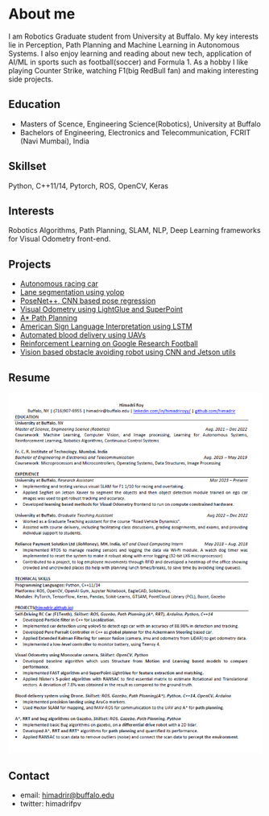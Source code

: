 # About me #
I am Robotics Graduate student from University at Buffalo. My key interests lie in Perception, Path Planning and Machine Learning in Autonomous Systems. I also enjoy learning and reading about new tech, application of AI/ML in sports such as football(soccer) and Formula 1. As a hobby I like playing Counter Strike, watching F1(big RedBull fan) and making interesting side projects.

## Education ##
- Masters of Scence, Engineering Science(Robotics), University at Buffalo
- Bachelors of Engineering, Electronics and Telecommunication, FCRIT (Navi Mumbai), India

## Skillset ##
Python, C++11/14, Pytorch, ROS, OpenCV, Keras

## Interests ##
Robotics Algorithms, Path Planning, SLAM, NLP, Deep Learning frameworks for Visual Odometry front-end.

## Projects ##

- [Autonomous racing car](https://github.com/himadrir/self-driving-car)
- [Lane segmentation using yolop](https://github.com/himadrir/yolop_lane_segmentation)
- [PoseNet++, CNN based pose regression](https://github.com/himadrir/posenet)
- [Visual Odometry using LightGlue and SuperPoint](https://github.com/himadrir/vo_lightglue)
- [A* Path Planning](https://github.com/himadrir/a_star_cpp)
- [American Sign Language Interpretation using LSTM](https://github.com/himadrir/sign-language-LSTM)
- [Automated blood delivery using UAVs](https://github.com/himadrir/uav-autonomous-navigation)
- [Reinforcement Learning on Google Research Football](https://github.com/himadrir/grf-test-algorithms)
- [Vision based obstacle avoiding robot using CNN and Jetson utils](https://github.com/himadrir/obstacle-avoidance-jetbot)

## Resume ##
![resume](assets/cvss.png)

## Contact ##
- email: himadrir@buffalo.edu
- twitter: himadrifpv

